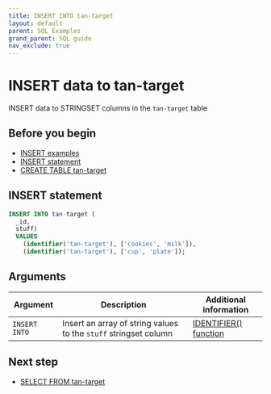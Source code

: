```yaml
---
title: INSERT INTO tan-target
layout: default
parent: SQL Examples
grand_parent: SQL guide
nav_exclude: true
---
```


# INSERT data to tan-target

INSERT data to STRINGSET columns in the `tan-target` table

## Before you begin
* [INSERT examples](/docs/sql-guide/examples/sql-eg-insert/sql-eg-insert-home#insert-statements)
* [INSERT statement](/docs/sql-guide/statements/statement-insert)
* [CREATE TABLE tan-target](/docs/sql-guide/examples/sql-eg-table/sql-eg-table-create-tan-target)

## INSERT statement

```sql
INSERT INTO tan-target (
  _id,
  stuff)
  VALUES
    (identifier('tan-target'), ['cookies', 'milk']),
    (identifier('tan-target'), ['cup', 'plate']);
```

## Arguments

| Argument | Description | Additional information |
|---|---|---|
| `INSERT INTO` | Insert an array of string values to the `stuff` stringset column  |[IDENTIFIER() function](/docs/sql-guide/functions/function-identifier)

## Next step

* [SELECT FROM tan-target](/docs/sql-guide/examples/sql-eg-select/sql-eg-select-from-cosvec-target)
